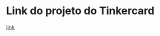 # Link do projeto do Tinkercard

[link](https://www.tinkercad.com/things/hUoTqN4i3y8/editel?sharecode=ymyiJ28NF9l7ER-9WpIjNy8MjQfBGhfJfR4JEMckucQ)
